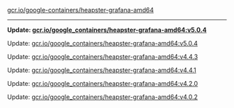 [gcr.io/google-containers/heapster-grafana-amd64](https://hub.docker.com/r/cruse/heapster-grafana-amd64/tags/) 

----
**Update: [gcr.io/google_containers/heapster-grafana-amd64:v5.0.4](https://hub.docker.com/r/cruse/heapster-grafana-amd64/tags/)**

Update: [gcr.io/google_containers/heapster-grafana-amd64:v5.0.4](https://hub.docker.com/r/cruse/heapster-grafana-amd64/tags/)

Update: [gcr.io/google_containers/heapster-grafana-amd64:v4.4.3](https://hub.docker.com/r/cruse/heapster-grafana-amd64/tags/)

Update: [gcr.io/google_containers/heapster-grafana-amd64:v4.4.1](https://hub.docker.com/r/cruse/heapster-grafana-amd64/tags/)

Update: [gcr.io/google_containers/heapster-grafana-amd64:v4.2.0](https://hub.docker.com/r/cruse/heapster-grafana-amd64/tags/)

Update: [gcr.io/google_containers/heapster-grafana-amd64:v4.0.2](https://hub.docker.com/r/cruse/heapster-grafana-amd64/tags/)

